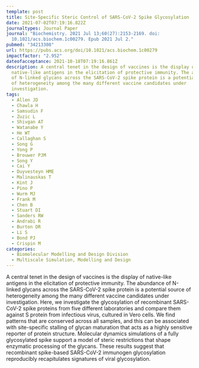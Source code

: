 ```yaml
---
template: post
title: Site-Specific Steric Control of SARS-CoV-2 Spike Glycosylation
date: 2021-07-02T07:19:16.822Z
journaltypes: Journal Paper
journal: "Biochemistry. 2021 Jul 13;60(27):2153-2169. doi:
  10.1021/acs.biochem.1c00279. Epub 2021 Jul 2."
pubmed: "34213308"
url: https://pubs.acs.org/doi/10.1021/acs.biochem.1c00279
impactfactor: "2.952"
dateofacceptance: 2021-10-18T07:19:16.861Z
description: A central tenet in the design of vaccines is the display of
  native-like antigens in the elicitation of protective immunity. The abundance
  of N-linked glycans across the SARS-CoV-2 spike protein is a potential source
  of heterogeneity among the many different vaccine candidates under
  investigation.
tags:
  - Allen JD
  - Chawla H
  - Samsudin F
  - Zuzic L
  - Shivgan AT
  - Watanabe Y
  - He WT
  - Callaghan S
  - Song G
  - Yong P
  - Brouwer PJM
  - Song Y
  - Cai Y
  - Duyvesteyn HME
  - Malinauskas T
  - Kint J
  - Pino P
  - Wurm MJ
  - Frank M
  - Chen B
  - Stuart DI
  - Sanders RW
  - Andrabi R
  - Burton DR
  - Li S
  - Bond PJ
  - Crispin M
categories:
  - Biomolecular Modelling and Design Division
  - Multiscale Simulation, Modelling and Design
---
```

A central tenet in the design of vaccines is the display of native-like antigens in the elicitation of protective immunity. The abundance of N-linked glycans across the SARS-CoV-2 spike protein is a potential source of heterogeneity among the many different vaccine candidates under investigation. Here, we investigate the glycosylation of recombinant SARS-CoV-2 spike proteins from five different laboratories and compare them against S protein from infectious virus, cultured in Vero cells. We find patterns that are conserved across all samples, and this can be associated with site-specific stalling of glycan maturation that acts as a highly sensitive reporter of protein structure. Molecular dynamics simulations of a fully glycosylated spike support a model of steric restrictions that shape enzymatic processing of the glycans. These results suggest that recombinant spike-based SARS-CoV-2 immunogen glycosylation reproducibly recapitulates signatures of viral glycosylation.